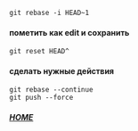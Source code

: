 ```shell script
git rebase -i HEAD~1
```
#### пометить как edit и сохранить
```shell script
git reset HEAD^
```

#### сделать нужные действия

```shell script
git rebase --continue
git push --force
```


##### [HOME](./../../../README.md)